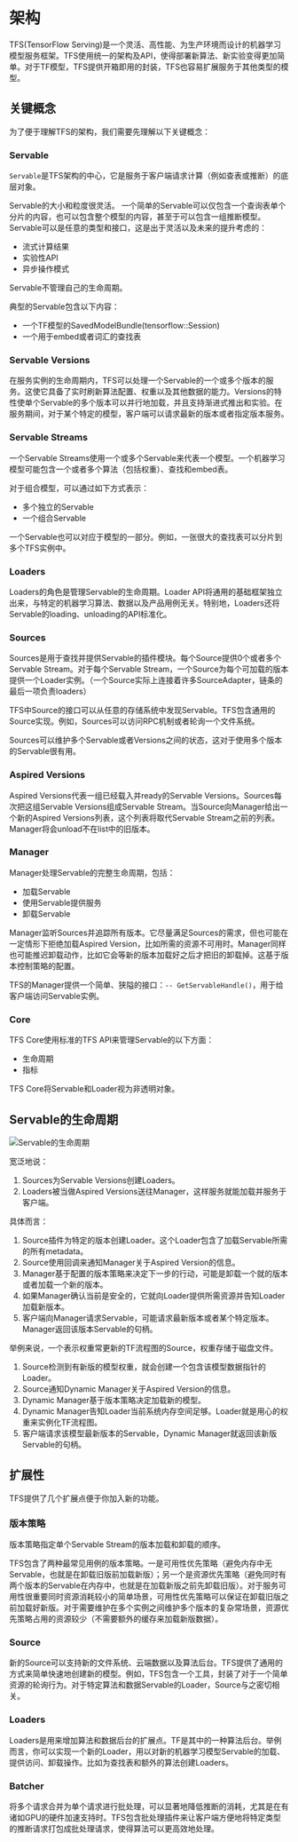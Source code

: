 # 架构
TFS(TensorFlow Serving)是一个灵活、高性能、为生产环境而设计的机器学习模型服务框架。TFS使用统一的架构及API，使得部署新算法、新实验变得更加简单。对于TF模型，TFS提供开箱即用的封装，TFS也容易扩展服务于其他类型的模型。

## 关键概念
为了便于理解TFS的架构，我们需要先理解以下关键概念：

### Servable
`Servable`是TFS架构的中心，它是服务于客户端请求计算（例如查表或推断）的底层对象。

Servable的大小和粒度很灵活。 一个简单的Servable可以仅包含一个查询表单个分片的内容，也可以包含整个模型的内容，甚至于可以包含一组推断模型。Servable可以是任意的类型和接口，这是出于灵活以及未来的提升考虑的：
- 流式计算结果
- 实验性API
- 异步操作模式

Servable不管理自己的生命周期。

典型的Servable包含以下内容：
- 一个TF模型的SavedModelBundle(tensorflow::Session)
- 一个用于embed或者词汇的查找表

### Servable Versions
在服务实例的生命周期内，TFS可以处理一个Servable的一个或多个版本的服务。这使它具备了实时刷新算法配置、权重以及其他数据的能力。Versions的特性使单个Servable的多个版本可以并行地加载，并且支持渐进式推出和实验。在服务期间，对于某个特定的模型，客户端可以请求最新的版本或者指定版本服务。

### Servable Streams
一个Servable Streams使用一个或多个Servable来代表一个模型。一个机器学习模型可能包含一个或者多个算法（包括权重）、查找和embed表。

对于组合模型，可以通过如下方式表示：
- 多个独立的Servable
- 一个组合Servable

一个Servable也可以对应于模型的一部分。例如，一张很大的查找表可以分片到多个TFS实例中。

### Loaders
Loaders的角色是管理Servable的生命周期。Loader API将通用的基础框架独立出来，与特定的机器学习算法、数据以及产品用例无关。特别地，Loaders还将Servable的loading、unloading的API标准化。

### Sources
Sources是用于查找并提供Servable的插件模块。每个Source提供0个或者多个Servable Stream。对于每个Servable Stream，一个Source为每个可加载的版本提供一个Loader实例。（一个Source实际上连接着许多SourceAdapter，链条的最后一项负责loaders）

TFS中Source的接口可以从任意的存储系统中发现Servable。TFS包含通用的Source实现。例如，Sources可以访问RPC机制或者轮询一个文件系统。

Sources可以维护多个Servable或者Versions之间的状态，这对于使用多个版本的Servable很有用。

### Aspired Versions
Aspired Versions代表一组已经载入并ready的Servable Versions。Sources每次把这组Servable Versions组成Servable Stream。当Source向Manager给出一个新的Aspired Versions列表，这个列表将取代Servable Stream之前的列表。Manager将会unload不在list中的旧版本。

### Manager
Manager处理Servable的完整生命周期，包括：
- 加载Servable
- 使用Servable提供服务
- 卸载Servable

Manager监听Sources并追踪所有版本。它尽量满足Sources的需求，但也可能在一定情形下拒绝加载Aspired Version，比如所需的资源不可用时。Manager同样也可能推迟卸载动作，比如它会等新的版本加载好之后才把旧的卸载掉。这基于版本控制策略的配置。

TFS的Manager提供一个简单、狭隘的接口：`-- GetServableHandle()`，用于给客户端访问Servable实例。

### Core
TFS Core使用标准的TFS API来管理Servable的以下方面：
- 生命周期
- 指标

TFS Core将Servable和Loader视为非透明对象。

## Servable的生命周期

![Servable的生命周期](https://www.tensorflow.org/tfx/serving/images/serving_architecture.svg)

宽泛地说：
1. Sources为Servable Versions创建Loaders。
2. Loaders被当做Aspired Versions送往Manager，这样服务就能加载并服务于客户端。

具体而言：
1. Source插件为特定的版本创建Loader。这个Loader包含了加载Servable所需的所有metadata。
2. Source使用回调来通知Manager关于Aspired Version的信息。
3. Manager基于配置的版本策略来决定下一步的行动，可能是卸载一个就的版本或者加载一个新的版本。
4. 如果Manager确认当前是安全的，它就向Loader提供所需资源并告知Loader加载新版本。
5. 客户端向Manager请求Servable，可能请求最新版本或者某个特定版本。Manager返回该版本Servable的句柄。

举例来说，一个表示权重常更新的TF流程图的Source，权重存储于磁盘文件。
1. Source检测到有新版的模型权重，就会创建一个包含该模型数据指针的Loader。
2. Source通知Dynamic Manager关于Aspired Version的信息。
3. Dynamic Manager基于版本策略决定加载新的模型。
4. Dynamic Manager告知Loader当前系统内存空间足够。Loader就是用心的权重来实例化TF流程图。
5. 客户端请求该模型最新版本的Servable，Dynamic Manager就返回该新版Servable的句柄。

## 扩展性
TFS提供了几个扩展点便于你加入新的功能。

### 版本策略
版本策略指定单个Servable Stream的版本加载和卸载的顺序。

TFS包含了两种最常见用例的版本策略。一是可用性优先策略（避免内存中无Servable，也就是在卸载旧版前加载新版）；另一个是资源优先策略（避免同时有两个版本的Servable在内存中，也就是在加载新版之前先卸载旧版）。对于服务可用性很重要同时资源消耗较小的简单场景，可用性优先策略可以保证在卸载旧版之前加载好新版。对于需要维护在多个实例之间维护多个版本的复杂常场景，资源优先策略占用的资源较少（不需要额外的缓存来加载新版数据）。

### Source
新的Source可以支持新的文件系统、云端数据以及算法后台。TFS提供了通用的方式来简单快速地创建新的模型。例如，TFS包含一个工具，封装了对于一个简单资源的轮询行为。对于特定算法和数据Servable的Loader，Source与之密切相关。

### Loaders
Loaders是用来增加算法和数据后台的扩展点。TF是其中的一种算法后台。举例而言，你可以实现一个新的Loader，用以对新的机器学习模型Servable的加载、提供访问、卸载操作。比如为查找表和额外的算法创建Loaders。

### Batcher
将多个请求合并为单个请求进行批处理，可以显著地降低推断的消耗，尤其是在有诸如GPU的硬件加速支持时。TFS包含批处理插件来让客户端方便地将特定类型的推断请求打包成批处理请求，使得算法可以更高效地处理。
